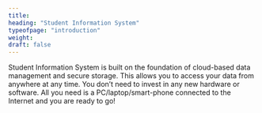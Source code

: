 ```yaml
---
title: 
heading: "Student Information System"
typeofpage: "introduction"
weight:
draft: false
---
```


Student Information System is built on the foundation of cloud-based data management and secure storage. This allows you to access your data from anywhere at any time. You don’t need to invest in any new hardware or software. All you need is a PC/laptop/smart-phone connected to the Internet and you are ready to go!